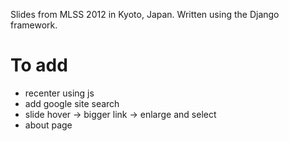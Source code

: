 Slides from MLSS 2012 in Kyoto, Japan. Written using the Django framework.



To add
==============

 * recenter using js
 * add google site search
 * slide hover -> bigger link -> enlarge and select
 * about page
